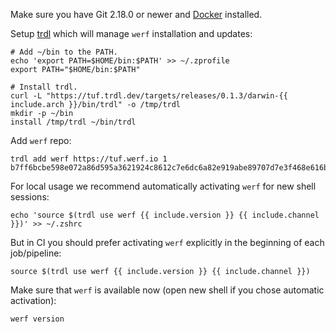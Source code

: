 Make sure you have Git 2.18.0 or newer and [Docker](https://docs.docker.com/get-docker) installed.

Setup [trdl](https://github.com/werf/trdl) which will manage `werf` installation and updates:
```shell
# Add ~/bin to the PATH.
echo 'export PATH=$HOME/bin:$PATH' >> ~/.zprofile
export PATH="$HOME/bin:$PATH"

# Install trdl.
curl -L "https://tuf.trdl.dev/targets/releases/0.1.3/darwin-{{ include.arch }}/bin/trdl" -o /tmp/trdl
mkdir -p ~/bin
install /tmp/trdl ~/bin/trdl
```

Add `werf` repo:
```shell
trdl add werf https://tuf.werf.io 1 b7ff6bcbe598e072a86d595a3621924c8612c7e6dc6a82e919abe89707d7e3f468e616b5635630680dd1e98fc362ae5051728406700e6274c5ed1ad92bea52a2
```

For local usage we recommend automatically activating `werf` for new shell sessions:
```shell
echo 'source $(trdl use werf {{ include.version }} {{ include.channel }})' >> ~/.zshrc
```

But in CI you should prefer activating `werf` explicitly in the beginning of each job/pipeline:
```shell
source $(trdl use werf {{ include.version }} {{ include.channel }})
```

Make sure that `werf` is available now (open new shell if you chose automatic activation):
```shell
werf version
```
